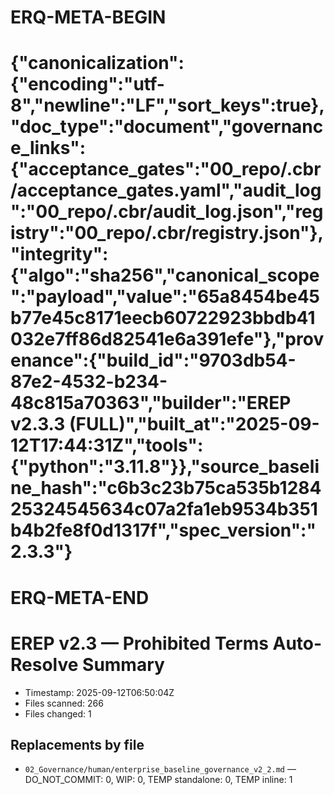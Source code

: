 # ERQ-META-BEGIN
# {"canonicalization":{"encoding":"utf-8","newline":"LF","sort_keys":true},"doc_type":"document","governance_links":{"acceptance_gates":"00_repo/.cbr/acceptance_gates.yaml","audit_log":"00_repo/.cbr/audit_log.json","registry":"00_repo/.cbr/registry.json"},"integrity":{"algo":"sha256","canonical_scope":"payload","value":"65a8454be45b77e45c8171eecb60722923bbdb41032e7ff86d82541e6a391efe"},"provenance":{"build_id":"9703db54-87e2-4532-b234-48c815a70363","builder":"EREP v2.3.3 (FULL)","built_at":"2025-09-12T17:44:31Z","tools":{"python":"3.11.8"}},"source_baseline_hash":"c6b3c23b75ca535b128425324545634c07a2fa1eb9534b351b4b2fe8f0d1317f","spec_version":"2.3.3"}
# ERQ-META-END
# EREP v2.3 — Prohibited Terms Auto-Resolve Summary

- Timestamp: 2025-09-12T06:50:04Z
- Files scanned: 266
- Files changed: 1

## Replacements by file
- `02_Governance/human/enterprise_baseline_governance_v2_2.md` — DO_NOT_COMMIT: 0, WIP: 0, TEMP standalone: 0, TEMP inline: 1